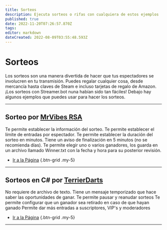 ```yaml
---
title: Sorteos
description: Ejecuta sorteos o rifas con cualquiera de estos ejemplos
published: true
date: 2022-11-20T07:26:57.870Z
tags: 
editor: markdown
dateCreated: 2022-08-09T03:55:48.593Z
---
```


# Sorteos

Los sorteos son una manera divertida de hacer que tus espectadores se involucren en tu transmisión. Puedes regalar cualquier cosa, desde mercancía hasta claves de Steam e incluso tarjetas de regalo de Amazon. ¡Los sorteos con Streamer.bot nuna habían sido tan fáciles! Debajo hay algunos ejemplos que puedes usar para hacer los sorteos.

---

## Sorteo por [MrVibes RSA](www.twitch.tv/mrvibes_rsa)

Te permite establecer la información del sorteo. Te permite establecer el límite de entradas por espectador. Te permite establecer la duración del sorteo en minutos. Tiene un aviso de finalización en 5 minutos (no se recomienda días). Te permite elegir uno o varios ganadores, los guarda en un archivo llamado Winner.txt con la fecha y hora para su posterior revisión.

- [ Ir a la Página](/en/extensions/giveaways/giveaway-timed)
{.btn-grid .my-5}


---

## Sorteos en C# por [TerrierDarts](https://www.twitch.tv/TerrierDarts)

No requiere de archivo de texto. Tiene un mensaje temporizado que hace saber las oportunidades de ganar. Te permite pausar y reanudar sorteos Te permite configurar que un ganador sea retirado en caso de que hayan ganado Permite dar más entradas a suscriptores, VIP's y moderadores

- [Ir a la Página](/en/extensions/giveaways/giveaway-csharp)
{.btn-grid .my-5}

---

